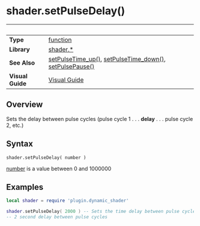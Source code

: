 # shader.setPulseDelay()

|                      | &nbsp; 
| -------------------- | ---------------------------------------------------------------
| __Type__             | [function](http://docs.coronalabs.com/api/type/Function.html)
| __Library__          | [shader.*](README.md)
| __See Also__         | [setPulseTime_up()](setPulseTime_up.markdown), [setPulseTime_down()](setPulseTime_down.markdown), [setPulsePause()](setPulsePause.markdown)
| __Visual Guide__     | [Visual Guide](http://dynamicshader.com/)


## Overview

Sets the delay between pulse cycles (pulse cycle 1 . . . __delay__ . . . pulse cycle 2, etc.)


## Syntax

	shader.setPulseDelay( number )

[number](https://docs.coronalabs.com/api/type/Number.html) is a value between 0 and 1000000

## Examples

``````lua
local shader = require 'plugin.dynamic_shader'

shader.setPulseDelay( 2000 ) -- Sets the time delay between pulse cycles
-- 2 second delay between pulse cycles

``````
